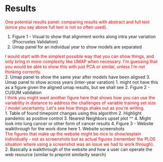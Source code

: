 # Results
<div style="color:red">
One potential results panel: comparing results with abstract and full text (since you say above full text is not so often used).
</div>

1. Figure 1 - Visual to show that alignment works along intra year variation (Procrustes Validation)
  1. Umap panel for an individual year to show models are separated
  <div style="color:red">
  I would start with the simplest possible way that you can show things, and only bring in more complexity like UMAP when necessary. I'm guessing that you would be able to show this with just PCA or similar, unless I'm not thinking correctly.
  </div>
  2. Umap panel to show the same year after models have been aligned
  3. Umap panel to show across years (inter-year varation)
  	  1. might not have this as a figure given the aligned umap results, but we shall see 
2. Figure 2 - CUSUM validation
	<div style="color:red">
	I think you might want another figure here that shows how you can use the variability in distance to address the challenges of variable training set size / model uncertainty. Let's see how things shake out as you're writing.
	</div>
  1. Table of found timepoint changes using this algorithm
  2. Highlight pandemic as positive control
  3. Nearest Neighbors upset plot ^^
  4. Might look into lung cancer or other form of cancer results
4. Figure 3 - Website walkthrough for the work done here
  1. Website screenshots
  <div style="color:red">
  The figures that make up the website might be nice to show/explain individually - not as screenshots but as actual figures (remember the PLOS situation where using a screenshot was an issue we had to work through).
  </div>
  2. Basically a walkthrough of the website and how a user can operate the web resource (similar to preprint similarity search)


